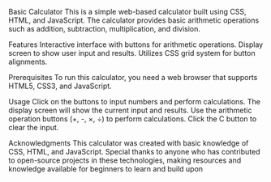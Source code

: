 Basic Calculator
This is a simple web-based calculator built using CSS, HTML, and JavaScript. 
The calculator provides basic arithmetic operations such as addition, subtraction, multiplication, and division.

Features
Interactive interface with buttons for arithmetic operations.
Display screen to show user input and results.
Utilizes CSS grid system for button alignments.

Prerequisites
To run this calculator, you need a web browser that supports HTML5, CSS3, and JavaScript.

Usage
Click on the buttons to input numbers and perform calculations.
The display screen will show the current input and results.
Use the arithmetic operation buttons (+, -, ×, ÷) to perform calculations.
Click the C button to clear the input.

Acknowledgments
This calculator was created with basic knowledge of CSS, HTML, and JavaScript. 
Special thanks to anyone who has contributed to open-source projects in these technologies, making resources and knowledge available for beginners to learn and build upon
